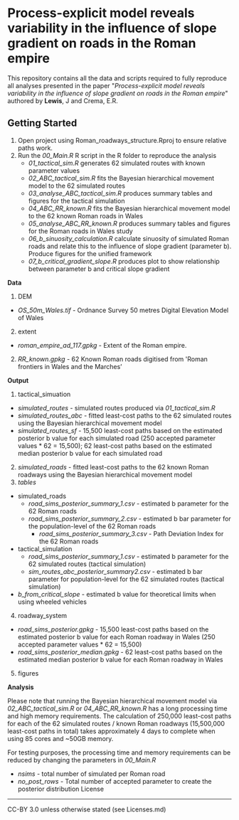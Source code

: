 # Process-explicit model reveals variability in the influence of slope gradient on roads in the Roman empire

This repository contains all the data and scripts required to fully reproduce all analyses presented in the paper "_Process-explicit model reveals variability in the influence of slope gradient on roads in the Roman empire_" authored by **Lewis**, J and Crema, E.R.

Getting Started
---------------

1. Open project using Roman_roadways_structure.Rproj to ensure relative paths work.
2. Run the _00_Main.R_ R script in the R folder to reproduce the analysis
   * _01_tactical_sim.R_ generates 62 simulated routes with known parameter values
   * _02_ABC_tactical_sim.R_ fits the Bayesian hierarchical movement model to the 62 simulated routes
   * _03_analyse_ABC_tactical_sim.R_ produces summary tables and figures for the tactical simulation
   * _04_ABC_RR_known.R_ fits the Bayesian hierarchical movement model to the 62 known Roman roads in Wales
   * _05_analyse_ABC_RR_known.R_ produces summary tables and figures for the Roman roads in Wales study
   * _06_b_sinuosity_calculation.R_ calculate sinuosity of simulated Roman roads and relate this to the influence of slope gradient (parameter b). Produce figures for the unified framework
   * _07_b_critical_gradient_slope.R_ produces plot to show relationship between parameter b and critical slope gradient

**Data**
1. DEM
  * _OS_50m_Wales.tif_ - Ordnance Survey 50 metres Digital Elevation Model of Wales
2. extent
  * _roman_empire_ad_117.gpkg_ - Extent of the Roman empire.
2. _RR_known.gpkg_ - 62 Known Roman roads digitised from 'Roman frontiers in Wales and the Marches’

**Output**
1. tactical_simuation
  * _simulated_routes_ - simulated routes produced via _01_tactical_sim.R_
  * _simulated_routes_abc_ - fitted least-cost paths to the 62 simulated routes using the Bayesian hierarchical movement model
  * _simulated_routes_sf_ - 15,500 least-cost paths based on the estimated posterior b value for each simulated road (250 accepted parameter values * 62 = 15,500); 62 least-cost paths based on the estimated median posterior b value for each simulated road
2. _simulated_roads_ - fitted least-cost paths to the 62 known Roman roadways using the Bayesian hierarchical movement model
3. _tables_
  * simulated_roads
      * _road_sims_posterior_summary_1.csv_ - estimated b parameter for the 62 Roman roads
      * _road_sims_posterior_summary_2.csv_ - estimated b bar parameter for the population-level of the 62 Roman roads 
        * _road_sims_posterior_summary_3.csv_ - Path Deviation Index for the 62 Roman roads
  * tactical_simulation
      * _road_sims_posterior_summary_1.csv_ - estimated b parameter for the 62 simulated routes (tactical simulation)
      * _sim_routes_abc_posterior_summary2.csv_ - estimated b bar parameter for population-level for the 62 simulated routes (tactical simulation)
  * _b_from_critical_slope_ - estimated b value for theoretical limits when using wheeled vehicles
4. roadway_system
  *  _road_sims_posterior.gpkg_ - 15,500 least-cost paths based on the estimated posterior b value for each Roman roadway in Wales (250 accepted parameter values * 62 = 15,500)
  *  _road_sims_posterior_median.gpkg_ - 62 least-cost paths based on the estimated median posterior b value for each Roman roadway in Wales
5. figures

**Analysis**

Please note that running the Bayesian hierarchical movement model via _02_ABC_tactical_sim.R_ or _04_ABC_RR_known.R_ has a long processing time and high memory requirements. The calculation of 250,000 least-cost paths for each of the 62 simulated routes / known Roman roadways (15,500,000 least-cost paths in total) takes approximately 4 days to complete when using 85 cores and ~50GB memory.

For testing purposes, the processing time and memory requirements can be reduced by changing the parameters in _00_Main.R_

* _nsims_ - total number of simulated per Roman road
* _no_post_rows_ - Total number of accepted parameter to create the posterior distribution
License
---------------
CC-BY 3.0 unless otherwise stated (see Licenses.md)
